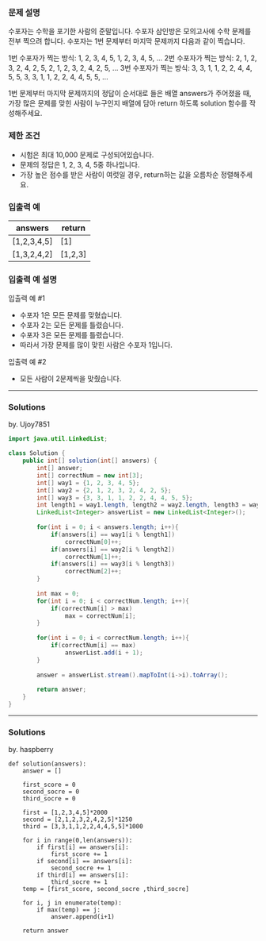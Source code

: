 ### 문제 설명
수포자는 수학을 포기한 사람의 준말입니다. 수포자 삼인방은 모의고사에 수학 문제를 전부 찍으려 합니다. 수포자는 1번 문제부터 마지막 문제까지 다음과 같이 찍습니다.

1번 수포자가 찍는 방식: 1, 2, 3, 4, 5, 1, 2, 3, 4, 5, ...
2번 수포자가 찍는 방식: 2, 1, 2, 3, 2, 4, 2, 5, 2, 1, 2, 3, 2, 4, 2, 5, ...
3번 수포자가 찍는 방식: 3, 3, 1, 1, 2, 2, 4, 4, 5, 5, 3, 3, 1, 1, 2, 2, 4, 4, 5, 5, ...

1번 문제부터 마지막 문제까지의 정답이 순서대로 들은 배열 answers가 주어졌을 때, 가장 많은 문제를 맞힌 사람이 누구인지 배열에 담아 return 하도록 solution 함수를 작성해주세요.

### 제한 조건
* 시험은 최대 10,000 문제로 구성되어있습니다.
* 문제의 정답은 1, 2, 3, 4, 5중 하나입니다.
* 가장 높은 점수를 받은 사람이 여럿일 경우, return하는 값을 오름차순 정렬해주세요.

### 입출력 예
answers | return
--------|-------
[1,2,3,4,5] | [1]
[1,3,2,4,2] | [1,2,3]

### 입출력 예 설명
입출력 예 #1

* 수포자 1은 모든 문제를 맞혔습니다.
* 수포자 2는 모든 문제를 틀렸습니다.
* 수포자 3은 모든 문제를 틀렸습니다.
* 따라서 가장 문제를 많이 맞힌 사람은 수포자 1입니다.

입출력 예 #2

* 모든 사람이 2문제씩을 맞췄습니다.

---
### Solutions

by. Ujoy7851

```java
import java.util.LinkedList;

class Solution {
    public int[] solution(int[] answers) {
        int[] answer;
        int[] correctNum = new int[3];
        int[] way1 = {1, 2, 3, 4, 5};
        int[] way2 = {2, 1, 2, 3, 2, 4, 2, 5};
        int[] way3 = {3, 3, 1, 1, 2, 2, 4, 4, 5, 5};
        int length1 = way1.length, length2 = way2.length, length3 = way3.length;
        LinkedList<Integer> answerList = new LinkedList<Integer>();
        
        for(int i = 0; i < answers.length; i++){
            if(answers[i] == way1[i % length1])
                correctNum[0]++;
            if(answers[i] == way2[i % length2])
                correctNum[1]++;
            if(answers[i] == way3[i % length3])
                correctNum[2]++;
        }
        
        int max = 0;
        for(int i = 0; i < correctNum.length; i++){
            if(correctNum[i] > max)
                max = correctNum[i];
        }
        
        for(int i = 0; i < correctNum.length; i++){
            if(correctNum[i] == max)
                answerList.add(i + 1);
        }
        
        answer = answerList.stream().mapToInt(i->i).toArray();
        
        return answer;
    }
}
```
---
### Solutions

by. haspberry

```python3
def solution(answers):
    answer = []
    
    first_score = 0
    second_socre = 0
    third_socre = 0
    
    first = [1,2,3,4,5]*2000
    second = [2,1,2,3,2,4,2,5]*1250
    third = [3,3,1,1,2,2,4,4,5,5]*1000
    
    for i in range(0,len(answers)):
        if first[i] == answers[i]:
            first_score += 1
        if second[i] == answers[i]:
            second_socre += 1
        if third[i] == answers[i]:
            third_socre += 1
    temp = [first_score, second_socre ,third_socre]
    
    for i, j in enumerate(temp):
        if max(temp) == j:
            answer.append(i+1)
            
    return answer
```    
